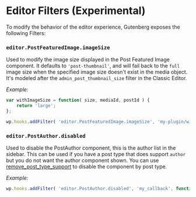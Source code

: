 # Editor Filters (Experimental)

To modify the behavior of the editor experience, Gutenberg exposes the following Filters:

### `editor.PostFeaturedImage.imageSize`

Used to modify the image size displayed in the Post Featured Image component. It defaults to `'post-thumbnail'`, and will fail back to the `full` image size when the specified image size doesn't exist in the media object. It's modeled after the `admin_post_thumbnail_size` filter in the Classic Editor.

_Example:_

```js
var withImageSize = function( size, mediaId, postId ) {
	return 'large';
};

wp.hooks.addFilter( 'editor.PostFeaturedImage.imageSize', 'my-plugin/with-image-size', withImageSize );
```


### `editor.PostAuthor.disabled`

Used to disable the PostAuthor component, this is the author list in the sidebar. This can be used if you have a post type that does support `author` but you do not want the author component shown.  You can use [remove_post_type_support](https://developer.wordpress.org/reference/functions/remove_post_type_support/) to disable the component by post type.

_Example:_

```js
wp.hooks.addFilter( 'editor.PostAuthor.disabled', 'my_callback', function() { return true; } );
```

